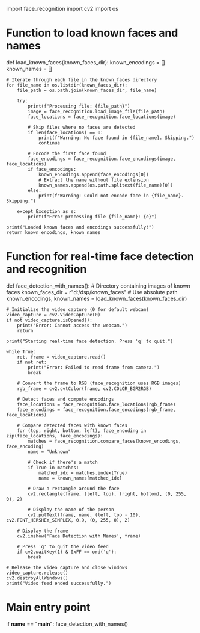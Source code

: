 import face_recognition
import cv2
import os

# Function to load known faces and names
def load_known_faces(known_faces_dir):
    known_encodings = []
    known_names = []

    # Iterate through each file in the known_faces directory
    for file_name in os.listdir(known_faces_dir):
        file_path = os.path.join(known_faces_dir, file_name)

        try:
            print(f"Processing file: {file_path}")
            image = face_recognition.load_image_file(file_path)
            face_locations = face_recognition.face_locations(image)
            
            # Skip files where no faces are detected
            if len(face_locations) == 0:
                print(f"Warning: No face found in {file_name}. Skipping.")
                continue

            # Encode the first face found
            face_encodings = face_recognition.face_encodings(image, face_locations)
            if face_encodings:
                known_encodings.append(face_encodings[0])
                # Extract the name without file extension
                known_names.append(os.path.splitext(file_name)[0])
            else:
                print(f"Warning: Could not encode face in {file_name}. Skipping.")

        except Exception as e:
            print(f"Error processing file {file_name}: {e}")
    
    print("Loaded known faces and encodings successfully!")
    return known_encodings, known_names

# Function for real-time face detection and recognition
def face_detection_with_names():
    # Directory containing images of known faces
    known_faces_dir = r"d:/dsp/known_faces"  # Use absolute path
    known_encodings, known_names = load_known_faces(known_faces_dir)

    # Initialize the video capture (0 for default webcam)
    video_capture = cv2.VideoCapture(0)
    if not video_capture.isOpened():
        print("Error: Cannot access the webcam.")
        return

    print("Starting real-time face detection. Press 'q' to quit.")

    while True:
        ret, frame = video_capture.read()
        if not ret:
            print("Error: Failed to read frame from camera.")
            break

        # Convert the frame to RGB (face_recognition uses RGB images)
        rgb_frame = cv2.cvtColor(frame, cv2.COLOR_BGR2RGB)

        # Detect faces and compute encodings
        face_locations = face_recognition.face_locations(rgb_frame)
        face_encodings = face_recognition.face_encodings(rgb_frame, face_locations)

        # Compare detected faces with known faces
        for (top, right, bottom, left), face_encoding in zip(face_locations, face_encodings):
            matches = face_recognition.compare_faces(known_encodings, face_encoding)
            name = "Unknown"

            # Check if there's a match
            if True in matches:
                matched_idx = matches.index(True)
                name = known_names[matched_idx]

            # Draw a rectangle around the face
            cv2.rectangle(frame, (left, top), (right, bottom), (0, 255, 0), 2)

            # Display the name of the person
            cv2.putText(frame, name, (left, top - 10), cv2.FONT_HERSHEY_SIMPLEX, 0.9, (0, 255, 0), 2)

        # Display the frame
        cv2.imshow('Face Detection with Names', frame)

        # Press 'q' to quit the video feed
        if cv2.waitKey(1) & 0xFF == ord('q'):
            break

    # Release the video capture and close windows
    video_capture.release()
    cv2.destroyAllWindows()
    print("Video feed ended successfully.")

# Main entry point
if __name__ == "__main__":
    face_detection_with_names()
